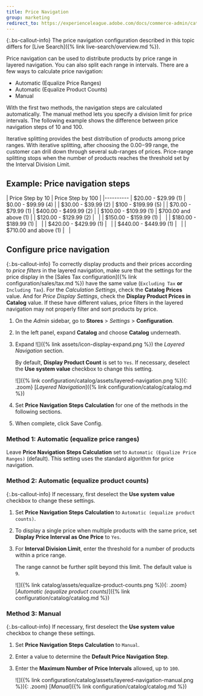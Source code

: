 ```yaml
---
title: Price Navigation
group: marketing
redirect_to: https://experienceleague.adobe.com/docs/commerce-admin/catalog/catalog/navigation/navigation-layered.html#price-navigation
---
```


{:.bs-callout-info}
The price navigation configuration described in this topic differs for [Live Search]({% link live-search/overview.md %}).

Price navigation can be used to distribute products by price range in layered navigation. You can also split each range in intervals. There are a few ways to calculate price navigation:

- Automatic (Equalize Price Ranges)
- Automatic (Equalize Product Counts)
- Manual

With the first two methods, the navigation steps are calculated automatically. The manual method lets you specify a division limit for price intervals. The following example shows the difference between price navigation steps of 10 and 100.

Iterative splitting provides the best distribution of products among price ranges. With iterative splitting, after choosing the $0.00-$99 range, the customer can drill down through several sub-ranges of prices. Price-range splitting stops when the number of products reaches the threshold set by the Interval Division Limit.

## Example: Price navigation steps

| Price Step by 10 | Price Step by 100 |
|----------
| $20.00 - $29.99 (1) | $0.00 - $99.99 (4) |
| $30.00 - $39.99 (2) | $100 - $199.99 (5) |
| $70.00 - $79.99 (1) | $400.00 - $499.99 (2) |
| $100.00 - $109.99 (1) | $700.00 and above (1) |
| $120.00 - $129.99 (2) |   |
| $150.00 - $159.99 (1) |   |
| $180.00 - $189.99 (1) |   |
| $420.00 - $429.99 (1) |   |
| $440.00 - $449.99 (1) |   |
| $710.00 and above (1) |   |

## Configure price navigation

{:.bs-callout-info}
To correctly display products and their prices according to _price filters_ in the layered navigation, make sure that the settings for the price display in the [Sales Tax configuration]({% link configuration/sales/tax.md %}) have the same value (`Excluding Tax` **or** `Including Tax`). For the _Calculation Settings_, check the **Catalog Prices** value. And for _Price Display Settings_, check the **Display Product Prices in Catalog** value. If these have different values, price filters in the layered navigation may not properly filter and sort products by price.

1. On the _Admin_ sidebar, go to **Stores** > _Settings_ > **Configuration**.

1. In the left panel, expand **Catalog** and choose **Catalog** underneath.

1. Expand ![]({% link assets/icon-display-expand.png %}) the _Layered Navigation_ section.

   By default, **Display Product Count** is set to `Yes`. If necessary, deselect the **Use system value** checkbox to change this setting.

    ![]({% link configuration/catalog/assets/layered-navigation.png %}){: .zoom}
    [_Layered Navigation_]({% link configuration/catalog/catalog.md %})

1. Set **Price Navigation Steps Calculation** for one of the methods in the following sections.

1. When complete, click <span class="btn">Save Config</span>.

### Method 1: Automatic (equalize price ranges)

Leave **Price Navigation Steps Calculation** set to `Automatic (Equalize Price Ranges)` (default). This setting uses the standard algorithm for price navigation.

### Method 2: Automatic (equalize product counts)

{:.bs-callout-info}
If necessary, first deselect the **Use system value** checkbox to change these settings.

1. Set **Price Navigation Steps Calculation** to `Automatic (equalize product counts)`.

1. To display a single price when multiple products with the same price, set **Display Price Interval as One Price** to `Yes`.

1. For **Interval Division Limit**, enter the threshold for a number of products within a price range.

   The range cannot be further split beyond this limit. The default value is `9`.

    ![]({% link catalog/assets/equalize-product-counts.png %}){: .zoom}
    [_Automatic (equalize product counts)_]({% link configuration/catalog/catalog.md %})

### Method 3: Manual

{:.bs-callout-info}
If necessary, first deselect the **Use system value** checkbox to change these settings.

1. Set **Price Navigation Steps Calculation** to `Manual`.

1. Enter a value to determine the **Default Price Navigation Step**.

1. Enter the **Maximum Number of Price Intervals** allowed, up to `100`.

    ![]({% link configuration/catalog/assets/layered-navigation-manual.png %}){: .zoom}
    [_Manual_]({% link configuration/catalog/catalog.md %})
